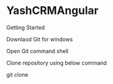 # YashCRMAngular

Getting Started

Downlaod Git for windows

Open Git command shell

Clone repository using below command

git clone 


